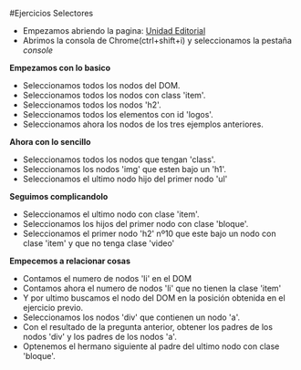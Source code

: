 #Ejercicios Selectores

- Empezamos abriendo la pagina: [Unidad Editorial](http://www.unidadeditorial.es/)
- Abrimos la consola de Chrome(ctrl+shift+i) y seleccionamos la pestaña *console*

**Empezamos con lo basico**

- Seleccionamos todos los nodos del DOM.
- Seleccionamos todos los nodos con class 'item'.
- Seleccionamos todos los nodos 'h2'.
- Seleccionamos todos los elementos con id 'logos'.
- Seleccionamos ahora los nodos de los tres ejemplos anteriores.

**Ahora con lo sencillo**

- Seleccionamos todos los nodos que tengan 'class'.
- Seleccionamos los nodos 'img' que esten bajo un 'h1'.
- Seleccionamos el ultimo nodo hijo del primer nodo 'ul'

**Seguimos complicandolo**

- Seleccionamos el ultimo nodo con clase 'item'.
- Seleccionamos los hijos del primer nodo con clase 'bloque'.
- Seleccionamos el primer nodo 'h2' nº10 que este bajo un nodo con clase 'item' y que no tenga clase 'video'

**Empecemos a relacionar cosas**
- Contamos el numero de nodos 'li' en el DOM
- Contamos ahora el numero de nodos 'li' que no tienen la clase 'item'
- Y por ultimo buscamos el nodo del DOM en la posición obtenida en el ejercicio previo.
- Seleccionamos los nodos 'div' que contienen un nodo 'a'.
- Con el resultado de la pregunta anterior, obtener los padres de los nodos 'div' y los padres de los nodos 'a'.
- Optenemos el hermano siguiente al padre del ultimo nodo con clase 'bloque'.

